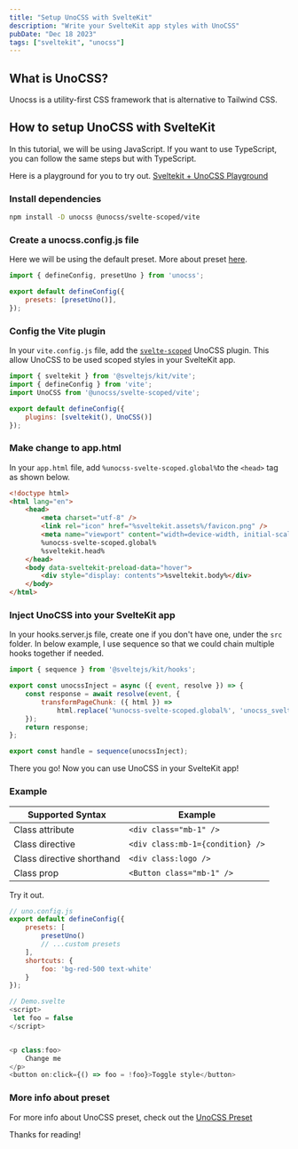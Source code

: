 ```yaml
---
title: "Setup UnoCSS with SvelteKit" 
description: "Write your SvelteKit app styles with UnoCSS"
pubDate: "Dec 18 2023"
tags: ["sveltekit", "unocss"]
---
```


## What is UnoCSS?
Unocss is a utility-first CSS framework that is alternative to Tailwind CSS.

## How to setup UnoCSS with SvelteKit
In this tutorial, we will be using JavaScript. If you want to use TypeScript, you can follow the same steps but with TypeScript.

Here is a playground for you to try out.
[Sveltekit + UnoCSS Playground](https://stackblitz.com/edit/sveltejs-kit-template-default-nrlgop?file=src%2Froutes%2F%2Bpage.svelte)

### Install dependencies
```bash
npm install -D unocss @unocss/svelte-scoped/vite
```

### Create a unocss.config.js file
Here we will be using the default preset. More about preset [here](https://unocss.dev/guide/presets).
```js
import { defineConfig, presetUno } from 'unocss';

export default defineConfig({
	presets: [presetUno()],
});

```

### Config the Vite plugin
In your `vite.config.js` file, add the [`svelte-scoped`](https://unocss.dev/integrations/svelte-scoped#vite-plugin)
 UnoCSS plugin. This allow UnoCSS to be used scoped styles in your SvelteKit app.
```js
import { sveltekit } from '@sveltejs/kit/vite';
import { defineConfig } from 'vite';
import UnoCSS from '@unocss/svelte-scoped/vite';

export default defineConfig({
	plugins: [sveltekit(), UnoCSS()]
});

```

### Make change to app.html
In your `app.html` file, add `%unocss-svelte-scoped.global%`to the `<head>` tag as shown below.
```html
<!doctype html>
<html lang="en">
	<head>
		<meta charset="utf-8" />
		<link rel="icon" href="%sveltekit.assets%/favicon.png" />
		<meta name="viewport" content="width=device-width, initial-scale=1" />
		%unocss-svelte-scoped.global%
		%sveltekit.head%
	</head>
	<body data-sveltekit-preload-data="hover">
		<div style="display: contents">%sveltekit.body%</div>
	</body>
</html>
```


### Inject UnoCSS into your SvelteKit app
In your hooks.server.js file, create one if you don't have one, under the `src` folder.
In below example, I use sequence so that we could chain multiple hooks together if needed.
```js
import { sequence } from '@sveltejs/kit/hooks';

export const unocssInject = async ({ event, resolve }) => {
	const response = await resolve(event, {
		transformPageChunk: ({ html }) =>
			html.replace('%unocss-svelte-scoped.global%', 'unocss_svelte_scoped_global_styles')
	});
	return response;
};

export const handle = sequence(unocssInject);

```

There you go! Now you can use UnoCSS in your SvelteKit app!

### Example
<table><thead><tr><th>Supported Syntax</th><th>Example</th></tr></thead><tbody><tr><td>Class attribute</td><td><code>&lt;div class="mb-1" /&gt;</code></td></tr><tr><td>Class directive</td><td><code>&lt;div class:mb-1={condition} /&gt;</code></td></tr><tr><td>Class directive shorthand</td><td><code>&lt;div class:logo /&gt;</code></td></tr><tr><td>Class prop</td><td><code>&lt;Button class="mb-1" /&gt;</code></td></tr></tbody></table>

Try it out.

```js
// uno.config.js
export default defineConfig({
	presets: [
		presetUno()
		// ...custom presets
	],
	shortcuts: {
		foo: 'bg-red-500 text-white'
	}
});
```


```js
// Demo.svelte
<script>
 let foo = false
</script>


<p class:foo>
    Change me
</p>
<button on:click={() => foo = !foo}>Toggle style</button>
```


### More info about preset
For more info about UnoCSS preset, check out the [UnoCSS Preset](https://unocss.dev/guide/presets)

Thanks for reading!